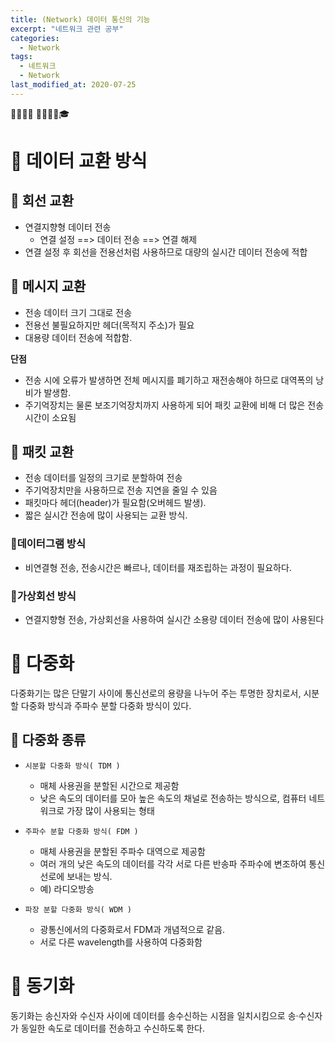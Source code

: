 ```yaml
---
title: (Network) 데이터 통신의 기능
excerpt: "네트워크 관련 공부"
categories:
  - Network
tags:
  - 네트워크
  - Network
last_modified_at: 2020-07-25
---
```

💼📝🔑⏰ 📙📓📘📒🎓

# 💼 데이터 교환 방식
## 📝 회선 교환
- 연결지향형 데이터 전송
  + 연결 설정 ==> 데이터 전송 ==> 연결 해제
- 연결 설정 후 회선을 전용선처럼 사용하므로 대량의 실시간 데이터 전송에 적합

## 📝 메시지 교환
- 전송 데이터 크기 그대로 전송
- 전용선 불필요하지만 헤더(목적지 주소)가 필요
- 대용량 데이터 전송에 적합함.

**단점**
- 전송 시에 오류가 발생하면 전체 메시지를 폐기하고 재전송해야 하므로 대역폭의 낭비가 발생함.
- 주기억장치는 물론 보조기억장치까지 사용하게 되어 패킷 교환에 비해 더 많은 전송 시간이 소요됨

## 📝 패킷 교환
- 전송 데이터를 일정의 크기로 분할하여 전송
- 주기억장치만을 사용하므로 전송 지연을 줄일 수 있음
- 패킷마다 헤더(header)가 필요함(오버헤드 발생).
- 짧은 실시간 전송에 많이 사용되는 교환 방식.

### 🔑데이터그램 방식
- 비연결형 전송, 전송시간은 빠르나, 데이터를 재조립하는 과정이 필요하다.

### 🔑가상회선 방식
- 연결지향형 전송, 가상회선을 사용하여 실시간 소용량 데이터 전송에 많이 사용된다

# 💼 다중화
다중화기는 많은 단말기 사이에 통신선로의 용량을 나누어 주는 투명한 장치로서, 시분할 다중화 방식과 주파수 분할 다중화 방식이 있다.

## 📝 다중화 종류
- `시분할 다중화 방식( TDM )`
  + 매체 사용권을 분할된 시간으로 제공함
  + 낮은 속도의 데이터를 모아 높은 속도의 채널로 전송하는 방식으로, 컴퓨터 네트워크로 가장 많이 사용되는 형태

- `주파수 분할 다중화 방식( FDM )`
  + 매체 사용권을 분할된 주파수 대역으로 제공함
  + 여러 개의 낮은 속도의 데이터를 각각 서로 다른 반송파 주파수에 변조하여 통신선로에 보내는 방식.
  + 예) 라디오방송
- `파장 분할 다중화 방식( WDM )`
  + 광통신에서의 다중화로서 FDM과 개념적으로 같음. 
  + 서로 다른 wavelength를 사용하여 다중화함

# 💼 동기화
동기화는 송신자와 수신자 사이에 데이터를 송수신하는 시점을 일치시킴으로 송·수신자가 동일한 속도로 데이터를 전송하고 수신하도록 한다.